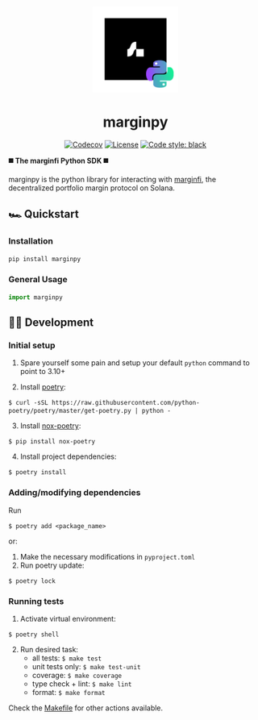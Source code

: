 <div align="center">
  <img height="170" src="./docs/logo-python.png" />

  <h1>marginpy</h1>
  
   <!-- [![Actions Status](https://github.com/michaelhly/solanapy/workflows/CI/badge.svg)](https://github.com/michaelhly/solanapy/actions?query=workflow%3ACI) -->
   <!-- [![PyPI version](https://badge.fury.io/py/solana.svg)](https://badge.fury.io/py/solana) -->
   [![Codecov](https://codecov.io/gh/michaelhly/solana-py/branch/master/graph/badge.svg)](https://codecov.io/gh/michaelhly/solana-py/branch/master)
   <a href=""><img alt="License" src="https://img.shields.io/github/license/mrgnlabs/marginfi-sdk?style=flat-square&color=ffff00"/></a>
   [![Code style: black](https://img.shields.io/badge/code%20style-black-000000.svg)](https://github.com/psf/black)
</div>

**◼️ The marginfi Python SDK ◼️**

marginpy is the python library for interacting with [marginfi](marginfi.com), the decentralized portfolio margin protocol on Solana.

## 🏎 Quickstart

### Installation

```sh
pip install marginpy
```

### General Usage

```py
import marginpy
```

## 👷‍♀️ Development

### Initial setup

1. Spare yourself some pain and setup your default `python` command to point to 3.10+

2. Install [poetry](https://python-poetry.org/docs/#installation):

```shell
$ curl -sSL https://raw.githubusercontent.com/python-poetry/poetry/master/get-poetry.py | python -
```
3. Install [nox-poetry](https://github.com/cjolowicz/nox-poetry):
```shell
$ pip install nox-poetry
```
4. Install project dependencies:

```shell
$ poetry install
```

### Adding/modifying dependencies

Run
```
$ poetry add <package_name>
```

or:

1. Make the necessary modifications in `pyproject.toml`
2. Run poetry update:
```shell
$ poetry lock
```

### Running tests

1. Activate virtual environment:
```shell
$ poetry shell
```

2. Run desired task:
   * all tests: `$ make test`
   * unit tests only: `$ make test-unit`
   * coverage: `$ make coverage`
   * type check + lint: `$ make lint`
   * format: `$ make format`

Check the [Makefile](Makefile) for other actions available.
